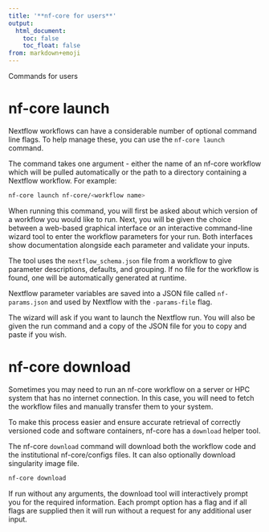 ```yaml
---
title: '**nf-core for users**'
output:
  html_document:
    toc: false
    toc_float: false
from: markdown+emoji
---
```


Commands for users

# nf-core launch

Nextflow workflows can have a considerable number of optional command line flags. To help manage these, you can use the `nf-core launch` command.

The command takes one argument - either the name of an nf-core workflow which will be pulled automatically or the path to a directory containing a Nextflow workflow. For example:

```bash
nf-core launch nf-core/<workflow name>
```

When running this command, you will first be asked about which version of a workflow you would like to run. Next, you will be given the choice between a web-based graphical interface or an interactive command-line wizard tool to enter the workflow parameters for your run. Both interfaces show documentation alongside each parameter and validate your inputs.

The tool uses the `nextflow_schema.json` file from a workflow to give parameter descriptions, defaults, and grouping. If no file for the workflow is found, one will be automatically generated at runtime.

Nextflow parameter variables are saved into a JSON file called `nf-params.json` and used by Nextflow with the `-params-file` flag.

The wizard will ask if you want to launch the Nextflow run. You will also be given the run command and a copy of the JSON file for you to copy and paste if you wish.

# nf-core download

Sometimes you may need to run an nf-core workflow on a server or HPC system that has no internet connection. In this case, you will need to fetch the workflow files and manually transfer them to your system.

To make this process easier and ensure accurate retrieval of correctly versioned code and software containers, nf-core has a `download` helper tool.

The nf-core `download` command will download both the workflow code and the institutional nf-core/configs files. It can also optionally download singularity image file.

```bash
nf-core download
```

If run without any arguments, the download tool will interactively prompt you for the required information. Each prompt option has a flag and if all flags are supplied then it will run without a request for any additional user input.
